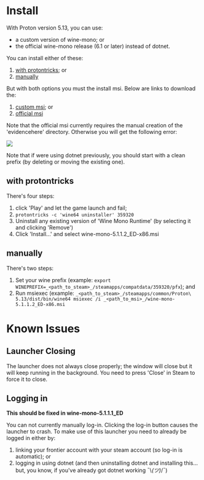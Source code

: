 # Install
With Proton version 5.13, you can use:
* a custom version of wine-mono; or
* the official wine-mono release (6.1 or later)
instead of dotnet.

You can install either of these:
1. [with protontricks](#with-protontricks); or
2. [manually](#manually)

But with both options you must the install msi. Below are links to download the:
1. [custom msi](https://github.com/redmcg/wine-mono/releases/download/wine-mono-5.1.1.2_ED/wine-mono-5.1.1.2_ED-x86.msi); or
2. [official msi](https://github.com/madewokherd/wine-mono/releases/download/wine-mono-6.1.0/wine-mono-6.1.0-x86.msi)

Note that the official msi currently requires the manual creation of the 'evidencehere' directory. Otherwise you will get the following error:

![](https://user-images.githubusercontent.com/8346438/112704443-b7168880-8eee-11eb-8bc3-d32c7e7c964c.png)

Note that if were using dotnet previously, you should start with a clean prefix (by deleting or moving the existing one).

## with protontricks
There's four steps:
1. click 'Play' and let the game launch and fail;
2. `protontricks -c 'wine64 uninstaller' 359320`
3. Uninstall any existing version of 'Wine Mono Runtime' (by selecting it and clicking 'Remove')
4. Click 'Install...' and select wine-mono-5.1.1.2_ED-x86.msi

## manually
There's two steps:
1. Set your wine prefix (example: `export WINEPREFIX=_<path_to_steam>_/steamapps/compatdata/359320/pfx`); and
2. Run msiexec (example: `_<path_to_steam>_/steamapps/common/Proton\ 5.13/dist/bin/wine64 msiexec /i _<path_to_msi>_/wine-mono-5.1.1.2_ED-x86.msi`

# Known Issues
## Launcher Closing
The launcher does not always close properly; the window will close but it will keep running in the background. You need to press 'Close' in Steam to force it to close.

## Logging in
**This should be fixed in wine-mono-5.1.1.1_ED**

You can not currently manually log-in. Clicking the log-in button causes the launcher to crash. To make use of this launcher you need to already be logged in either by:
1. linking your frontier account with your steam account (so log-in is automatic); or
2. logging in using dotnet (and then uninstalling dotnet and installing this... but, you know, if you've already got dotnet working ¯\\_(ツ)_/¯)